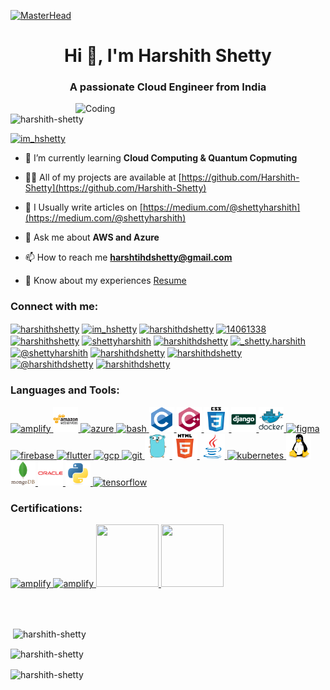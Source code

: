 [![MasterHead](https://i.ibb.co/W59tdSN/ezgif-com-gif-maker-1.gif)](https://harshithshetty.dev)

<!--
**Harshith-Shetty/Harshith-Shetty** is a ✨ _special_ ✨ repository because its `README.md` (this file) appears on your GitHub profile.

Here are some ideas to get you started:

- 🔭 I’m currently working on ...
- 🌱 I’m currently learning ...
- 👯 I’m looking to collaborate on ...
- 🤔 I’m looking for help with ...
- 💬 Ask me about ...
- 📫 How to reach me: ...
- 😄 Pronouns: ...
- ⚡ Fun fact: ...
-->
<!-- README FILE CODE -->



<!-- WAKING HAND WITH GOOD TO HAVE YOU TEXT-->
<h1 align="center">Hi 👋, I'm Harshith Shetty</h1>
<h3 align="center">A passionate Cloud Engineer from India</h3>
<img align="right" alt="Coding" width="400" src="https://i.ibb.co/0GPdNB2/Harshith-Git-Hub-picture.gif" alt="Harshith-Git-Hub-picture" border="0">

<p align="left"> <img src="https://komarev.com/ghpvc/?username=harshith-shetty&label=Profile%20views&color=0e75b6&style=flat" alt="harshith-shetty" /> </p>
<p align="left"> <a href="https://twitter.com/im_hshetty" target="blank"><img src="https://img.shields.io/twitter/follow/im_hshetty?logo=twitter&style=for-the-badge" alt="im_hshetty" /></a> </p>

- 🌱 I’m currently learning **Cloud Computing & Quantum Copmuting**

- 👨‍💻 All of my projects are available at [https://github.com/Harshith-Shetty](https://github.com/Harshith-Shetty)

- 📝 I Usually write articles on [https://medium.com/@shettyharshith](https://medium.com/@shettyharshith)

- 💬 Ask me about **AWS and Azure**

- 📫 How to reach me **harshtihdshetty@gmail.com**

- 📄 Know about my experiences [Resume](https://harshithshetty.s3.amazonaws.com/Resume/Harshith%2BShetty-Resume.pdf)

<h3 align="left">Connect with me:</h3>
<p align="left">
<a href="https://dev.to/harshithshetty" target="blank"><img align="center" src="https://raw.githubusercontent.com/rahuldkjain/github-profile-readme-generator/master/src/images/icons/Social/devto.svg" alt="harshithshetty" height="30" width="40" /></a>
<a href="https://twitter.com/im_hshetty" target="blank"><img align="center" src="https://raw.githubusercontent.com/rahuldkjain/github-profile-readme-generator/master/src/images/icons/Social/twitter.svg" alt="im_hshetty" height="30" width="40" /></a>
<a href="https://linkedin.com/in/harshithdshetty" target="blank"><img align="center" src="https://raw.githubusercontent.com/rahuldkjain/github-profile-readme-generator/master/src/images/icons/Social/linked-in-alt.svg" alt="harshithdshetty" height="30" width="40" /></a>
<a href="https://stackoverflow.com/users/14061338" target="blank"><img align="center" src="https://raw.githubusercontent.com/rahuldkjain/github-profile-readme-generator/master/src/images/icons/Social/stack-overflow.svg" alt="14061338" height="30" width="40" /></a>
<a href="https://codesandbox.com/harshithshetty" target="blank"><img align="center" src="https://raw.githubusercontent.com/rahuldkjain/github-profile-readme-generator/master/src/images/icons/Social/codesandbox.svg" alt="harshithshetty" height="30" width="40" /></a>
<a href="https://kaggle.com/shettyharshith" target="blank"><img align="center" src="https://raw.githubusercontent.com/rahuldkjain/github-profile-readme-generator/master/src/images/icons/Social/kaggle.svg" alt="shettyharshith" height="30" width="40" /></a>
<a href="https://fb.com/harshithdshetty" target="blank"><img align="center" src="https://raw.githubusercontent.com/rahuldkjain/github-profile-readme-generator/master/src/images/icons/Social/facebook.svg" alt="harshithdshetty" height="30" width="40" /></a>
<a href="https://instagram.com/_shetty.harshith" target="blank"><img align="center" src="https://raw.githubusercontent.com/rahuldkjain/github-profile-readme-generator/master/src/images/icons/Social/instagram.svg" alt="_shetty.harshith" height="30" width="40" /></a>
<a href="https://medium.com/@shettyharshith" target="blank"><img align="center" src="https://raw.githubusercontent.com/rahuldkjain/github-profile-readme-generator/master/src/images/icons/Social/medium.svg" alt="@shettyharshith" height="30" width="40" /></a>
<a href="https://www.hackerrank.com/harshithdshetty" target="blank"><img align="center" src="https://raw.githubusercontent.com/rahuldkjain/github-profile-readme-generator/master/src/images/icons/Social/hackerrank.svg" alt="harshithdshetty" height="30" width="40" /></a>
<a href="https://www.leetcode.com/harshithdshetty" target="blank"><img align="center" src="https://raw.githubusercontent.com/rahuldkjain/github-profile-readme-generator/master/src/images/icons/Social/leet-code.svg" alt="harshithdshetty" height="30" width="40" /></a>
<a href="https://www.hackerearth.com/@harshithdshetty" target="blank"><img align="center" src="https://raw.githubusercontent.com/rahuldkjain/github-profile-readme-generator/master/src/images/icons/Social/hackerearth.svg" alt="@harshithdshetty" height="30" width="40" /></a>
<a href="https://auth.geeksforgeeks.org/user/harshithdshetty" target="blank"><img align="center" src="https://raw.githubusercontent.com/rahuldkjain/github-profile-readme-generator/master/src/images/icons/Social/geeks-for-geeks.svg" alt="harshithdshetty" height="30" width="40" /></a>
</p>

<h3 align="left">Languages and Tools:</h3>
<p align="left"> <a href="https://aws.amazon.com/amplify/" target="_blank" rel="noreferrer"> <img src="https://docs.amplify.aws/assets/logo-dark.svg" alt="amplify" width="40" height="40"/> </a> <a href="https://aws.amazon.com" target="_blank" rel="noreferrer"> <img src="https://raw.githubusercontent.com/devicons/devicon/master/icons/amazonwebservices/amazonwebservices-original-wordmark.svg" alt="aws" width="40" height="40"/> </a> <a href="https://azure.microsoft.com/en-in/" target="_blank" rel="noreferrer"> <img src="https://www.vectorlogo.zone/logos/microsoft_azure/microsoft_azure-icon.svg" alt="azure" width="40" height="40"/> </a> <a href="https://www.gnu.org/software/bash/" target="_blank" rel="noreferrer"> <img src="https://www.vectorlogo.zone/logos/gnu_bash/gnu_bash-icon.svg" alt="bash" width="40" height="40"/> </a> <a href="https://www.cprogramming.com/" target="_blank" rel="noreferrer"> <img src="https://raw.githubusercontent.com/devicons/devicon/master/icons/c/c-original.svg" alt="c" width="40" height="40"/> </a> <a href="https://www.w3schools.com/cpp/" target="_blank" rel="noreferrer"> <img src="https://raw.githubusercontent.com/devicons/devicon/master/icons/cplusplus/cplusplus-original.svg" alt="cplusplus" width="40" height="40"/> </a> <a href="https://www.w3schools.com/css/" target="_blank" rel="noreferrer"> <img src="https://raw.githubusercontent.com/devicons/devicon/master/icons/css3/css3-original-wordmark.svg" alt="css3" width="40" height="40"/> </a> <a href="https://www.djangoproject.com/" target="_blank" rel="noreferrer"> <img src="https://raw.githubusercontent.com/devicons/devicon/master/icons/django/django-original.svg" alt="django" width="40" height="40"/> </a> <a href="https://www.docker.com/" target="_blank" rel="noreferrer"> <img src="https://raw.githubusercontent.com/devicons/devicon/master/icons/docker/docker-original-wordmark.svg" alt="docker" width="40" height="40"/> </a> <a href="https://www.figma.com/" target="_blank" rel="noreferrer"> <img src="https://www.vectorlogo.zone/logos/figma/figma-icon.svg" alt="figma" width="40" height="40"/> </a> <a href="https://firebase.google.com/" target="_blank" rel="noreferrer"> <img src="https://www.vectorlogo.zone/logos/firebase/firebase-icon.svg" alt="firebase" width="40" height="40"/> </a> <a href="https://flutter.dev" target="_blank" rel="noreferrer"> <img src="https://www.vectorlogo.zone/logos/flutterio/flutterio-icon.svg" alt="flutter" width="40" height="40"/> </a> <a href="https://cloud.google.com" target="_blank" rel="noreferrer"> <img src="https://www.vectorlogo.zone/logos/google_cloud/google_cloud-icon.svg" alt="gcp" width="40" height="40"/> </a> <a href="https://git-scm.com/" target="_blank" rel="noreferrer"> <img src="https://www.vectorlogo.zone/logos/git-scm/git-scm-icon.svg" alt="git" width="40" height="40"/> </a> <a href="https://golang.org" target="_blank" rel="noreferrer"> <img src="https://raw.githubusercontent.com/devicons/devicon/master/icons/go/go-original.svg" alt="go" width="40" height="40"/> </a> <a href="https://www.w3.org/html/" target="_blank" rel="noreferrer"> <img src="https://raw.githubusercontent.com/devicons/devicon/master/icons/html5/html5-original-wordmark.svg" alt="html5" width="40" height="40"/> </a> <a href="https://www.java.com" target="_blank" rel="noreferrer"> <img src="https://raw.githubusercontent.com/devicons/devicon/master/icons/java/java-original.svg" alt="java" width="40" height="40"/> </a> <a href="https://kubernetes.io" target="_blank" rel="noreferrer"> <img src="https://www.vectorlogo.zone/logos/kubernetes/kubernetes-icon.svg" alt="kubernetes" width="40" height="40"/> </a> <a href="https://www.linux.org/" target="_blank" rel="noreferrer"> <img src="https://raw.githubusercontent.com/devicons/devicon/master/icons/linux/linux-original.svg" alt="linux" width="40" height="40"/> </a> <a href="https://www.mongodb.com/" target="_blank" rel="noreferrer"> <img src="https://raw.githubusercontent.com/devicons/devicon/master/icons/mongodb/mongodb-original-wordmark.svg" alt="mongodb" width="40" height="40"/> </a> <a href="https://www.oracle.com/" target="_blank" rel="noreferrer"> <img src="https://raw.githubusercontent.com/devicons/devicon/master/icons/oracle/oracle-original.svg" alt="oracle" width="40" height="40"/> </a> <a href="https://www.python.org" target="_blank" rel="noreferrer"> <img src="https://raw.githubusercontent.com/devicons/devicon/master/icons/python/python-original.svg" alt="python" width="40" height="40"/> </a> <a href="https://www.tensorflow.org" target="_blank" rel="noreferrer"> <img src="https://www.vectorlogo.zone/logos/tensorflow/tensorflow-icon.svg" alt="tensorflow" width="40" height="40"/> </a> </p>

<h3 align="left">Certifications:</h3>
<p align="left"> <a href="https://www.credly.com/badges/fb1d03c1-b2c0-4e6f-8a45-71246696d43d/public_url" target="_blank" rel="noreferrer"> <img src="https://i.ibb.co/Snb082R/microsoft-certified-azure-fundamentals-removebg-preview.png" alt="amplify" width="100" height="100"/> </a> 
<a href="https://www.credly.com/badges/83b7f93f-fe27-474a-908f-5bd08c43f730/public_url" target="_blank" rel="noreferrer"> <img src="https://i.ibb.co/qBPwpxd/aws-certified-solutions-architect-associate.png" alt="amplify" width="100" height="100"/> </a> 
<a href="https://www.credly.com/badges/fb1d03c1-b2c0-4e6f-8a45-71246696d43d/public_url" target="_blank" rel="noreferrer"> <img src="https://i.ibb.co/TtyqDc3/image11.png" width="100" height="100"/> </a>
<a href="https://www.credly.com/badges/fb1d03c1-b2c0-4e6f-8a45-71246696d43d/public_url" target="_blank" rel="noreferrer"> <img src="https://i.ibb.co/7S8Fbzn/image12.png" width="100" height="100"/> </a>
</p>

<br><br>

<p>&nbsp<img align="center" src="https://github-readme-stats.vercel.app/api/top-langs?username=harshith-shetty&show_icons=true&&locale=en&layout=compact&theme=dark" alt="harshith-shetty" /></p>
<p><img align="center" src="https://github-readme-stats.vercel.app/api?username=harshith-shetty&theme=vision-friendly-dark&show_icons=true&locale=en" alt="harshith-shetty" /></p>
<p><img align="center" src="https://github-readme-streak-stats.herokuapp.com/?user=harshith-shetty&theme=dark&date_format=M%20j%5B%2C%20Y%5D" alt="harshith-shetty" /></p>
